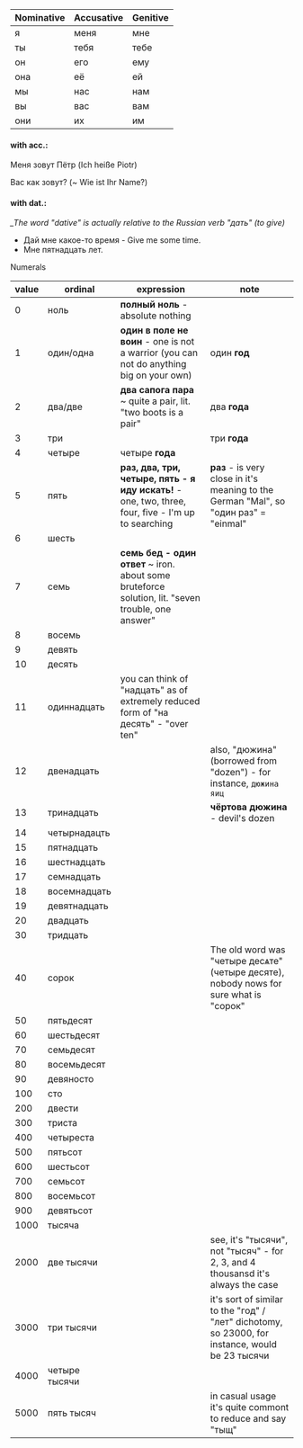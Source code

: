 | Nominative        | Accusative           | Genitive  |
| ------------- | ----- | ----- |
| я | меня | мне |
| ты | тебя | тебе |
| он | его | ему |
| она | её | ей |
| мы | нас | нам |
| вы | вас | вам |
| они | их | им |

#### with acc.:
Меня зовут Пётр (Ich heiße Piotr) 

Вас как зовут? (~ Wie ist Ihr Name?)

#### with dat.:

*_The word "dative" is actually relative to the Russian verb "дать" (to give)*

* Дай мне какое-то время - Give me some time. 
* Мне пятнадцать лет. 

Numerals

|value|ordinal|expression| note |
| ------------- | ------------- | ------------- | ------------- | 
| 0 | ноль | **полный ноль** - absolute nothing |
| 1 | один/одна | **один в поле не воин** - one is not a warrior (you can not do anything big on your own) | один **год** |
| 2 | два/две | **два сапога пара** ~ quite a pair, lit. "two boots is a pair" | два **года** |
| 3 | три | | три **года** |
| 4 | четыре | четыре **года** |
| 5 | пять | **раз, два, три, четыре, пять - я иду искать!** - one, two, three, four, five - I'm up to searching | **раз** - is very close in it's meaning to the German "Mal", so "один раз" = "einmal" | 5 - 20 лет, than it's base on the last number |
| 6 | шесть | | 
| 7 | семь | **семь бед - один ответ** ~ iron. about some bruteforce solution, lit. "seven trouble, one answer" |
| 8 | восемь | |
| 9 | девять | |
| 10 | десять | |
| 11 | одиннадцать | you can think of "надцать" as of extremely reduced form of "на десять" - "over ten" |
| 12 | двенадцать | | also, "дюжина" (borrowed from "dozen") - for instance, `дюжина яиц` |
| 13 | тринадцать | | **чёртова дюжина** - devil's dozen |
| 14 | четырнадацть | | 
| 15 | пятнадцать |  | 
| 16 | шестнадцать | | 
| 17 | семнадцать | | 
| 18 | восемнадцать | |
| 19 | девятнадцать | |
| 20 | двадцать | |
| 30 | тридцать | |
| 40 | сорок | | The old word was "четыре десѧте" (четыре десяте), nobody nows for sure what is "сорок" |
| 50 | пятьдесят | |
| 60 | шестьдесят | | 
| 70 | cемьдесят | | 
| 80 | восемьдесят | |
| 90 | девяносто | |
| 100 | сто | |
| 200 | двести | |
| 300 | триста | |
| 400 | четыреста | |
| 500 | пятьсот | |
| 600 | шестьсот | |
| 700 | семьсот | |
| 800 | восемьсот | |
| 900 | девятьсот | | 
| 1000 | тысяча | | |
| 2000 | две тысячи | | see, it's "тысячи", not "тысяч" - for 2, 3, and 4 thousansd it's always the case | 
| 3000 | три тысячи | | it's sort of similar to the "год" / "лет" dichotomy, so 23000, for instance, would be 23 тысячи |
| 4000 | четыре тысячи | | |
| 5000 | пять тысяч | | in casual usage it's quite commont to reduce and say "тыщ" |
